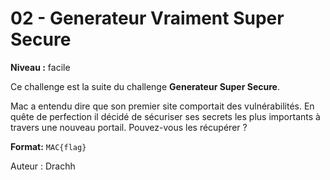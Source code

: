 # 02 - Generateur Vraiment Super Secure

**Niveau :** facile

Ce challenge est la suite du challenge **Generateur Super Secure**.

Mac a entendu dire que son premier site comportait des vulnérabilités. En quête de perfection il décidé de sécuriser ses secrets les plus importants à travers une nouveau portail. Pouvez-vous les récupérer ?

**Format:** `MAC{flag}`

Auteur : Drachh